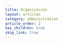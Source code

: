 ```yaml
---
title: Organización
layout: articles
category: administration
article_order: 2
has_children: true
skip_link: true
---
```

